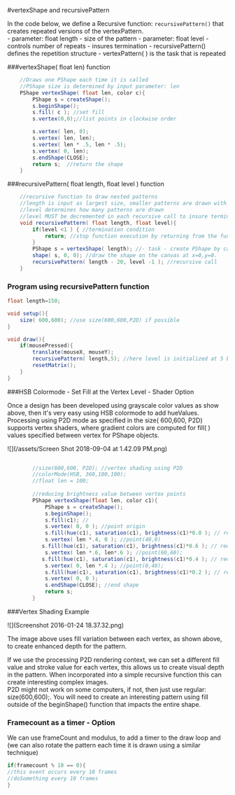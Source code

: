 #vertexShape and recursivePattern

In the code below, we define a Recursive function: `recursivePattern()` that creates repeated versions of the vertexPattern.  
    - parameter: float length - size of the pattern
    - parameter: float level - controls number of repeats - insures termination 
    - recursivePattern() defines the repetition structure
    - vertexPattern( ) is the task that is repeated
 
 ###vertexShape( float len)  function

```java
    //Draws one PShape each time it is called
    //PShape size is determined by input parameter: len
    PShape vertexShape( float len, color c){
        PShape s = createShape();
        s.beginShape();
        s.fill( c ); //set fill
        s.vertex(0,0);//list points in clockwise order

        s.vertex( len, 0); 
        s.vertex( len, len);
        s.vertex( len * .5, len * .5);
        s.vertex( 0, len);
        s.endShape(CLOSE);
        return s;  //return the shape
    }
```
  
###recursivePattern( float length, float level ) function
```java
    //recursive function to draw nested patterns
    //length is input as largest size, smaller patterns are drawn with each recursive call
    //level determines how many patterns are drawn
    //level MUST be decremented in each recursive call to insure termination
    void recursivePattern( float length, float level){
        if(level <1 ) { //termination condition
            return; //stop function execution by returning from the function
        }
        PShape s = vertexShape( length); //- task - create PShape by calling the vertexShape function
        shape( s, 0, 0); //draw the shape on the canvas at x=0,y=0.
        recursivePattern( length - 20, level -1 ); //recursive call
    }
```
### Program using recursivePattern function

```java
float length=150;

void setup(){
    size( 600,600); //use size(600,600,P2D) if possible
}

void draw(){
    if(mousePressed){
        translate(mouseX, mouseY);
        recursivePattern( length,5); //here level is initialized at 5 because we decrement it inside the recursive function
        resetMatrix();
    }
}
```

###HSB Colormode - Set Fill at the Vertex Level - Shader Option

Once a design has been developed using grayscale color values as show above, then it's very easy using HSB colormode to add hueValues. Processing using P2D mode as specified in the size\( 600,600, P2D\) supports vertex shaders, where gradient colors are computed for fill\( \) values specified between vertex for PShape objects.

![](/assets/Screen Shot 2018-09-04 at 1.42.09 PM.png)
```java
   
        //size(600,600, P2D); //vertex shading using P2D
        //colorMode(HSB, 360,100,100);
        //float len = 100;
        
        //reducing brightness value between vertex points
        PShape vertexShape(float len, color c1){
            PShape s = createShape();
            s.beginShape();
            s.fill(c1); // 
            s.vertex( 0, 0 ); //point origin
            s.fill(hue(c1), saturation(c1), brightness(c1)*0.8 ); // reduce brightness
            s.vertex( len *.4, 0 ); //point(40,0)
           s.fill(hue(c1), saturation(c1), brightness(c1)*0.6 ); // reduce brightness
            s.vertex( len *.6, len*.6 ); //point(60,60);
           s.fill(hue(c1), saturation(c1), brightness(c1)*0.4 ); // reduce brightness
            s.vertex( 0, len *.4 ); //point(0,40);
            s.fill(hue(c1), saturation(c1), brightness(c1)*0.2 ); // reduce brightness
            s.vertex( 0, 0 );
            s.endShape(CLOSE); //end shape
            return s;
        }
```
###Vertex Shading Example

![](Screenshot 2016-01-24 18.37.32.png)


The image above uses fill variation between each vertex, as shown above, to create enhanced depth for the pattern.

If we use the processing P2D rendering context, we can set a different fill value and stroke value for each vertex, this allows us to create visual depth in the pattern. When incorporated into a simple recursive function this can create interesting complex images.  
P2D might not work on some computers, if not, then just use regular: size\(600,600\);.  You will need to create an interesting pattern using fill outside of the beginShape\(\) function that impacts the entire shape.


### Framecount as a timer - Option
We can use frameCount and modulus, to add a timer to the draw loop and \(we can also rotate the pattern each time it is drawn using a similar technique\)

```java
if(framecount % 10 == 0){
//this event occurs every 10 frames
//doSomething every 10 frames
}
```
